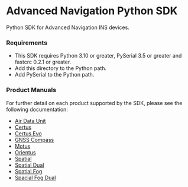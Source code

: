 # Advanced Navigation Python SDK

Python SDK for Advanced Navigation INS devices.

### Requirements

- This SDK requires Python 3.10 or greater, PySerial 3.5 or greater and fastcrc 0.2.1 or greater.
- Add this directory to the Python path.
- Add PySerial to the Python path.

### Product Manuals
For further detail on each product supported by the SDK, please see the following documentation:
- [Air Data Unit](https://www.advancednavigation.com/accessories/speed-sensors/air-data-unit/#Documentation)
- [Certus](https://www.advancednavigation.com/inertial-navigation-systems/mems-gnss-ins/certus/#Documentation)
- [Certus Evo](https://www.advancednavigation.com/inertial-navigation-systems/mems-gnss-ins/certus-evo/#Documentation)
- [GNSS Compass](https://www.advancednavigation.com/inertial-navigation-systems/satellite-compass/gnss-compass/)
- [Motus](https://www.advancednavigation.com/imu-ahrs/mems-imu/motus/#Documentation)
- [Orientus](https://www.advancednavigation.com/imu-ahrs/mems-imu/orientus/#Documentation)
- [Spatial](https://www.advancednavigation.com/inertial-navigation-systems/mems-gnss-ins/spatial/#Documentation)
- [Spatial Dual]()
- [Spatial Fog]()
- [Spacial Fog Dual](https://www.advancednavigation.com/inertial-navigation-systems/fog-gnss-ins/spatial-fog-dual/)